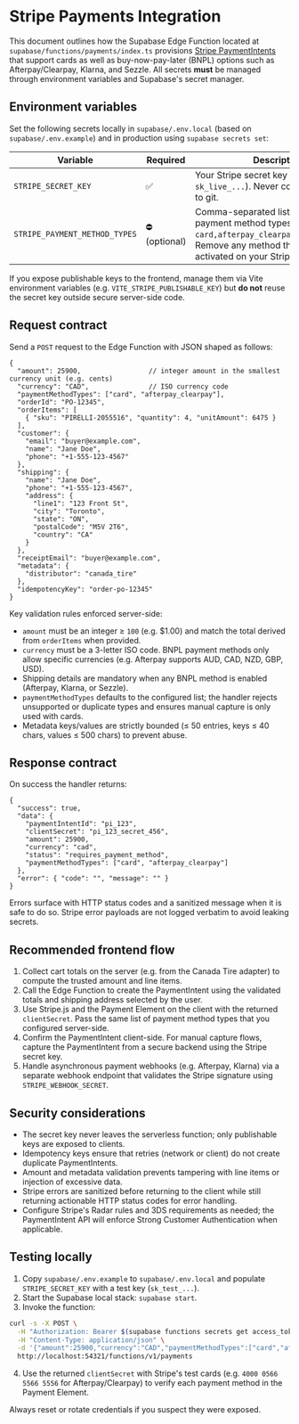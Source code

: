 # Stripe Payments Integration

This document outlines how the Supabase Edge Function located at `supabase/functions/payments/index.ts` provisions [Stripe PaymentIntents](https://stripe.com/docs/payments/payment-intents) that support cards as well as buy-now-pay-later (BNPL) options such as Afterpay/Clearpay, Klarna, and Sezzle. All secrets **must** be managed through environment variables and Supabase's secret manager.

## Environment variables

Set the following secrets locally in `supabase/.env.local` (based on `supabase/.env.example`) and in production using `supabase secrets set`:

| Variable | Required | Description |
| --- | --- | --- |
| `STRIPE_SECRET_KEY` | ✅ | Your Stripe secret key (e.g. `sk_live_...`). Never commit this value to git. |
| `STRIPE_PAYMENT_METHOD_TYPES` | ⛔️ (optional) | Comma-separated list of enabled payment method types. Defaults to `card,afterpay_clearpay,klarna,sezzle`. Remove any method that is not activated on your Stripe account. |

If you expose publishable keys to the frontend, manage them via Vite environment variables (e.g. `VITE_STRIPE_PUBLISHABLE_KEY`) but **do not** reuse the secret key outside secure server-side code.

## Request contract

Send a `POST` request to the Edge Function with JSON shaped as follows:

```jsonc
{
  "amount": 25900,                 // integer amount in the smallest currency unit (e.g. cents)
  "currency": "CAD",               // ISO currency code
  "paymentMethodTypes": ["card", "afterpay_clearpay"],
  "orderId": "PO-12345",
  "orderItems": [
    { "sku": "PIRELLI-2055516", "quantity": 4, "unitAmount": 6475 }
  ],
  "customer": {
    "email": "buyer@example.com",
    "name": "Jane Doe",
    "phone": "+1-555-123-4567"
  },
  "shipping": {
    "name": "Jane Doe",
    "phone": "+1-555-123-4567",
    "address": {
      "line1": "123 Front St",
      "city": "Toronto",
      "state": "ON",
      "postalCode": "M5V 2T6",
      "country": "CA"
    }
  },
  "receiptEmail": "buyer@example.com",
  "metadata": {
    "distributor": "canada_tire"
  },
  "idempotencyKey": "order-po-12345"
}
```

Key validation rules enforced server-side:

* `amount` must be an integer ≥ `100` (e.g. $1.00) and match the total derived from `orderItems` when provided.
* `currency` must be a 3-letter ISO code. BNPL payment methods only allow specific currencies (e.g. Afterpay supports AUD, CAD, NZD, GBP, USD).
* Shipping details are mandatory when any BNPL method is enabled (Afterpay, Klarna, or Sezzle).
* `paymentMethodTypes` defaults to the configured list; the handler rejects unsupported or duplicate types and ensures manual capture is only used with cards.
* Metadata keys/values are strictly bounded (≤ 50 entries, keys ≤ 40 chars, values ≤ 500 chars) to prevent abuse.

## Response contract

On success the handler returns:

```jsonc
{
  "success": true,
  "data": {
    "paymentIntentId": "pi_123",
    "clientSecret": "pi_123_secret_456",
    "amount": 25900,
    "currency": "cad",
    "status": "requires_payment_method",
    "paymentMethodTypes": ["card", "afterpay_clearpay"]
  },
  "error": { "code": "", "message": "" }
}
```

Errors surface with HTTP status codes and a sanitized message when it is safe to do so. Stripe error payloads are not logged verbatim to avoid leaking secrets.

## Recommended frontend flow

1. Collect cart totals on the server (e.g. from the Canada Tire adapter) to compute the trusted amount and line items.
2. Call the Edge Function to create the PaymentIntent using the validated totals and shipping address selected by the user.
3. Use Stripe.js and the Payment Element on the client with the returned `clientSecret`. Pass the same list of payment method types that you configured server-side.
4. Confirm the PaymentIntent client-side. For manual capture flows, capture the PaymentIntent from a secure backend using the Stripe secret key.
5. Handle asynchronous payment webhooks (e.g. Afterpay, Klarna) via a separate webhook endpoint that validates the Stripe signature using `STRIPE_WEBHOOK_SECRET`.

## Security considerations

* The secret key never leaves the serverless function; only publishable keys are exposed to clients.
* Idempotency keys ensure that retries (network or client) do not create duplicate PaymentIntents.
* Amount and metadata validation prevents tampering with line items or injection of excessive data.
* Stripe errors are sanitized before returning to the client while still returning actionable HTTP status codes for error handling.
* Configure Stripe's Radar rules and 3DS requirements as needed; the PaymentIntent API will enforce Strong Customer Authentication when applicable.

## Testing locally

1. Copy `supabase/.env.example` to `supabase/.env.local` and populate `STRIPE_SECRET_KEY` with a test key (`sk_test_...`).
2. Start the Supabase local stack: `supabase start`.
3. Invoke the function:

```bash
curl -s -X POST \
  -H "Authorization: Bearer $(supabase functions secrets get access_token)" \
  -H "Content-Type: application/json" \
  -d '{"amount":25900,"currency":"CAD","paymentMethodTypes":["card","afterpay_clearpay"],"orderItems":[{"sku":"SKU","quantity":1,"unitAmount":25900}],"shipping":{"name":"Test","address":{"line1":"1 Main","city":"Toronto","state":"ON","postalCode":"M5V1E3","country":"CA"}}}' \
  http://localhost:54321/functions/v1/payments
```

4. Use the returned `clientSecret` with Stripe's test cards (e.g. `4000 0566 5566 5556` for Afterpay/Clearpay) to verify each payment method in the Payment Element.

Always reset or rotate credentials if you suspect they were exposed.
